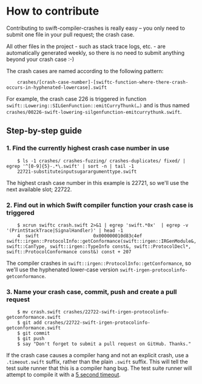 # How to contribute

Contributing to swift-compiler-crashes is really easy – you only need to submit one file in your pull request; the crash case.

All other files in the project - such as stack trace logs, etc. - are automatically generated weekly, so there is no need to submit anything beyond your crash case :-)

The crash cases are named according to the following pattern:

````
    crashes/[crash-case-number]-[swiftc-function-where-there-crash-occurs-in-hyphenated-lowercase].swift
````

For example, the crash case 226 is triggered in function `swift::Lowering::SILGenFunction::emitCurryThunk(…)` and is thus named `crashes/00226-swift-lowering-silgenfunction-emitcurrythunk.swift`.

## Step-by-step guide

### 1. Find the currently highest crash case number in use

````
    $ ls -1 crashes/ crashes-fuzzing/ crashes-duplicates/ fixed/ | egrep '^[0-9]{5}-.*\.swift' | sort -n | tail -1
    22721-substituteinputsugarargumenttype.swift
````

The highest crash case number in this example is 22721, so we'll use the next available slot; 22722.

### 2. Find out in which Swift compiler function your crash case is triggered

````
    $ xcrun swiftc crash.swift 2>&1 | egrep 'swift.*0x'  | egrep -v '(PrintStackTrace|SignalHandler)' | head -1
    4  swift                    0x000000010d83c4ef swift::irgen::ProtocolInfo::getConformance(swift::irgen::IRGenModule&, swift::CanType, swift::irgen::TypeInfo const&, swift::ProtocolDecl*, swift::ProtocolConformance const&) const + 207
````

The compiler crashes in `swift::irgen::ProtocolInfo::getConformance`, so we'll use the hyphenated lower-case version `swift-irgen-protocolinfo-getconformance`.

### 3. Name your crash case, commit, push and create a pull request

````
    $ mv crash.swift crashes/22722-swift-irgen-protocolinfo-getconformance.swift
    $ git add crashes/22722-swift-irgen-protocolinfo-getconformance.swift
    $ git commit
    $ git push
    $ say "Don't forget to submit a pull request on GitHub. Thanks."
````

If the crash case causes a compiler hang and not an explicit crash, use a `.timeout.swift` suffix, rather than the plain `.swift` suffix. This will tell the test suite runner that this is a compiler hang bug. The test suite runner will attempt to compile it with a [5 second timeout](https://github.com/practicalswift/swift-compiler-crashes/blob/master/test.sh#L135-137).
